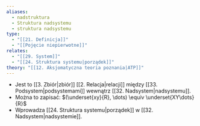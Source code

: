 ```yaml
---
aliases:
  - nadstruktura
  - Struktura nadsystemu
  - struktura nadsystemu
type:
  - "[[21. Definicja]]"
  - "[[Pojęcie niepierwotne]]"
relates:
  - "[[29. System]]"
  - "[[24. Struktura systemu|porządek]]"
theory: "[[12. Aksjomatyczna teoria poznania|ATP]]"
---
```

- Jest to [[3. Zbiór|zbiór]] [[2. Relacja|relacji]] między [[33. Podsystem|podsystemami]] wewnątrz [[32. Nadsystem|nadsystemu]].
- Można to zapisać: $(\underset{xy}{R}, \dots) \equiv \underset{XY\dots}{R}$
- Wprowadza [[24. Struktura systemu|porządek]] w [[32. Nadsystem|nadsystemie]].
